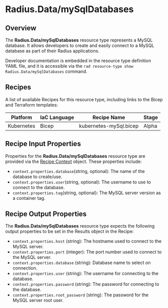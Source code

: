 # Radius.Data/mySqlDatabases

## Overview

The **Radius.Data/mySqlDatabases** resource type represents a MySQL database. It allows developers to create and easily connect to a MySQL database as part of their Radius applications.

Developer documentation is embedded in the resource type definition YAML file, and it is accessible via the `rad resource-type show Radius.Data/mySqlDatabases` command.

## Recipes

A list of available Recipes for this resource type, including links to the Bicep and Terraform templates:

|Platform| IaC Language| Recipe Name | Stage |
|---|---|---|---|
| Kubernetes | Bicep | kubernetes-mySql.bicep | Alpha |

## Recipe Input Properties

Properties for the **Radius.Data/mySqlDatabases** resource type are provided via the [Recipe Context](https://docs.radapp.io/reference/context-schema/) object. These properties include:

- `context.properties.database`(string, optional): The name of the database to create/use.
- `context.properties.user`(string, optional): The username to use to connect to the database.
- `context.properties.tag`(string, optional): The MySQL server version as a container tag.

## Recipe Output Properties

The **Radius.Data/mySqlDatabases** resource type expects the following output properties to be set in the Results object in the Recipe:

- `context.properties.host` (string): The hostname used to connect to the MySQL server.
- `context.properties.port` (integer): The port number used to connect to the MySQL server.
- `context.properties.database` (string): Database name to select on connection.
- `context.properties.user` (string): The username for connecting to the database.
- `context.properties.password` (string): The password for connecting to the database.
- `context.properties.root_password` (string): The password for the MySQL server root user.
